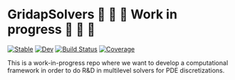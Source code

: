 # GridapSolvers :construction: :construction: :construction: **Work in progress** :construction: :construction: :construction:

[![Stable](https://img.shields.io/badge/docs-stable-blue.svg)](https://gridap.github.io/GridapSolvers.jl/stable/)
[![Dev](https://img.shields.io/badge/docs-dev-blue.svg)](https://gridap.github.io/GridapSolvers.jl/dev/)
[![Build Status](https://github.com/gridap/GridapSolvers.jl/actions/workflows/CI.yml/badge.svg?branch=main)](https://github.com/gridap/GridapSolvers.jl/actions/workflows/CI.yml?query=branch%3Amain)
[![Coverage](https://codecov.io/gh/gridap/GridapSolvers.jl/branch/main/graph/badge.svg)](https://codecov.io/gh/gridap/GridapSolvers.jl)


This is a work-in-progress repo where we want to develop a computational framework in order to do R&D in multilevel solvers for PDE discretizations.
